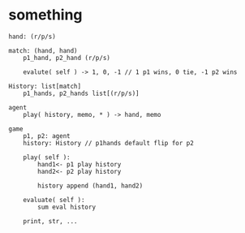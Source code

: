# something

    hand: (r/p/s)

    match: (hand, hand)
        p1_hand, p2_hand (r/p/s)

        evalute( self ) -> 1, 0, -1 // 1 p1 wins, 0 tie, -1 p2 wins

    History: list[match]
        p1_hands, p2_hands list[(r/p/s)] 

    agent
        play( history, memo, * ) -> hand, memo

    game
        p1, p2: agent
        history: History // p1hands default flip for p2

        play( self ):
            hand1<- p1 play history
            hand2<- p2 play history

            history append (hand1, hand2)

        evaluate( self ):
            sum eval history

        print, str, ...




